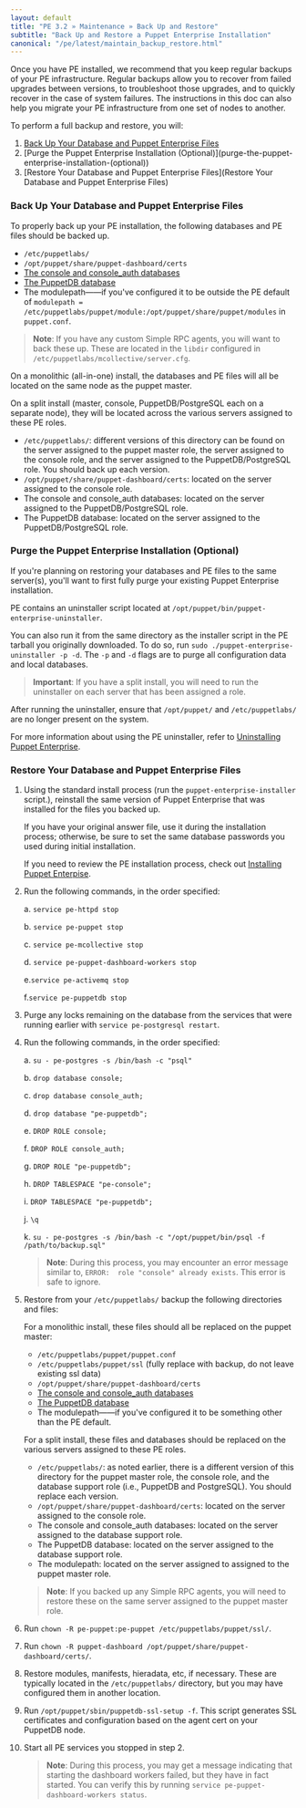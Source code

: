 ```yaml
---
layout: default
title: "PE 3.2 » Maintenance » Back Up and Restore"
subtitle: "Back Up and Restore a Puppet Enterprise Installation"
canonical: "/pe/latest/maintain_backup_restore.html"
---
```


Once you have PE installed, we recommend that you keep regular backups of your PE infrastructure. Regular backups allow you to recover from failed upgrades between versions, to troubleshoot those upgrades, and to quickly recover in the case of system failures. The instructions in this doc can also help you migrate your PE infrastructure from one set of nodes to another.

To perform a full backup and restore, you will:

1. [Back Up Your Database and Puppet Enterprise Files](#back-up-your-database-and-puppet-enterprise-files)
2. [Purge the Puppet Enterprise Installation (Optional)](purge-the-puppet-enterprise-installation-(optional\))
3. [Restore Your Database and Puppet Enterprise Files](Restore Your Database and Puppet Enterprise Files)

### Back Up Your Database and Puppet Enterprise Files

To properly back up your PE installation, the following databases and PE files should be backed up. 

 - `/etc/puppetlabs/`
 - `/opt/puppet/share/puppet-dashboard/certs`
 - [The console and console_auth databases](./maintain_console-db.html#database-backups)
 - [The PuppetDB database](http://docs.puppetlabs.com/puppetdb/1.5/migrate.html#exporting-data-from-an-existing-puppetdb-database)
 - The modulepath——if you've configured it to be outside the PE default of `modulepath = /etc/puppetlabs/puppet/module:/opt/puppet/share/puppet/modules` in `puppet.conf`.
 
> **Note**: If you have any custom Simple RPC agents, you will want to back these up. These are located in the `libdir` configured in `/etc/puppetlabs/mcollective/server.cfg`. 

On a monolithic (all-in-one) install, the databases and PE files will all be located on the same node as the puppet master.
   
On a split install (master, console, PuppetDB/PostgreSQL each on a separate node), they will be located across the various servers assigned to these PE roles.

   - `/etc/puppetlabs/`: different versions of this directory can be found on the server assigned to the puppet master role, the server assigned to the console role, and the server assigned to the PuppetDB/PostgreSQL role. You should back up each version.
   - `/opt/puppet/share/puppet-dashboard/certs`: located on the server assigned to the console role. 
   - The console and console_auth databases: located on the server assigned to the PuppetDB/PostgreSQL role.
   - The PuppetDB database: located on the server assigned to the PuppetDB/PostgreSQL role. 

### Purge the Puppet Enterprise Installation (Optional)

If you're planning on restoring your databases and PE files to the same server(s), you'll want to first fully purge your existing Puppet Enterprise installation.

PE contains an uninstaller script located at `/opt/puppet/bin/puppet-enterprise-uninstaller`.
 
You can also run it from the same directory as the installer script in the PE tarball you originally downloaded.  To do so, run `sudo ./puppet-enterprise-uninstaller -p -d`. The `-p` and `-d` flags are to purge all configuration data and local databases. 

> **Important**: If you have a split install, you will need to run the uninstaller on each server that has been assigned a role.

After running the uninstaller, ensure that `/opt/puppet/` and `/etc/puppetlabs/` are no longer present on the system. 

For more information about using the PE uninstaller, refer to [Uninstalling Puppet Enterprise](./install_uninstalling.html).

### Restore Your Database and Puppet Enterprise Files

1. Using the standard install process (run the `puppet-enterprise-installer` script.), reinstall the same version of Puppet Enterprise that was installed for the files you backed up. 

   If you have your original answer file, use it during the installation process; otherwise, be sure to set the same database passwords you used during initial installation. 
   
   If you need to review the PE installation process, check out [Installing Puppet Enterpise](./install_basic.html). 
  
2. Run the following commands, in the order specified:

   a. `service pe-httpd stop`
   
   b. `service pe-puppet stop` 
   
   c. `service pe-mcollective stop`
   
   d. `service pe-puppet-dashboard-workers stop`
   
   e.`service pe-activemq stop`
   
   f.`service pe-puppetdb stop`

3. Purge any locks remaining on the database from the services that were running earlier with `service pe-postgresql restart`.

4. Run the following commands, in the order specified: 

   a. `su - pe-postgres -s /bin/bash -c "psql"`
   
   b. `drop database console;`
   
   c. `drop database console_auth;`
   
   d. `drop database "pe-puppetdb";`
   
   e. `DROP ROLE console;`
   
   f. `DROP ROLE console_auth;`
   
   g. `DROP ROLE "pe-puppetdb";`
   
   h. `DROP TABLESPACE "pe-console";`
   
   i. `DROP TABLESPACE "pe-puppetdb";`
   
   j. `\q`
   
   k. `su - pe-postgres -s /bin/bash -c "/opt/puppet/bin/psql -f /path/to/backup.sql"`
   
   > **Note**: During this process, you may encounter an error message similar to, `ERROR:  role "console" already exists`. This error is safe to ignore. 

5. Restore from your `/etc/puppetlabs/` backup the following directories and files:

   For a monolithic install, these files should all be replaced on the puppet master: 
   
   * `/etc/puppetlabs/puppet/puppet.conf`
   * `/etc/puppetlabs/puppet/ssl` (fully replace with backup, do not leave existing ssl data)
   * `/opt/puppet/share/puppet-dashboard/certs`
   * [The console and console_auth databases](./maintain_console-db.html#database-backups)
   * [The PuppetDB database](http://docs.puppetlabs.com/puppetdb/1.5/migrate.html#importing-data-to-a-new-puppetdb-database)
   * The modulepath——if you've configured it to be something other than the PE default. 
   
   For a split install, these files and databases should be replaced on the various servers assigned to these PE roles.

   - `/etc/puppetlabs/`: as noted earlier, there is a different version of this directory for the puppet master role, the console role, and the database support role (i.e., PuppetDB and PostgreSQL). You should replace each version.
   - `/opt/puppet/share/puppet-dashboard/certs`: located on the server assigned to the console role. 
   - The console and console_auth databases: located on the server assigned to the database support role.
   - The PuppetDB database: located on the server assigned to the database support role. 
   - The modulepath: located on the server assigned to assigned to the puppet master role.  
   
   >**Note**: If you backed up any Simple RPC agents, you will need to restore these on the same server assigned to the puppet master role.   
  
6. Run `chown -R pe-puppet:pe-puppet /etc/puppetlabs/puppet/ssl/`.
7. Run `chown -R puppet-dashboard /opt/puppet/share/puppet-dashboard/certs/`.
8. Restore modules, manifests, hieradata, etc, if necessary. 
   These are typically located in the `/etc/puppetlabs/` directory, but you may have configured them in another location.
9. Run `/opt/puppet/sbin/puppetdb-ssl-setup -f`. This script generates SSL certificates and configuration based on the agent cert on your PuppetDB node.
10. Start all PE services you stopped in step 2.

    >**Note**: During this process, you may get a message indicating that starting the dashboard workers failed, but they have in fact started. You can verify this by running `service pe-puppet-dashboard-workers status`.
